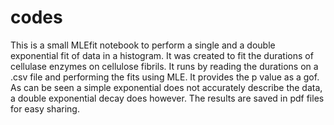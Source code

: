 # codes
This is a small MLEfit notebook to perform a single and a double exponential fit of data in a histogram. It was created to fit the durations of cellulase enzymes on cellulose fibrils.
It runs by reading the durations on a .csv file and performing the fits using MLE. It provides the p value as a gof. As can be seen a simple exponential does not accurately describe the data, a double exponential decay does however. 
The results are saved in pdf files for easy sharing. 

